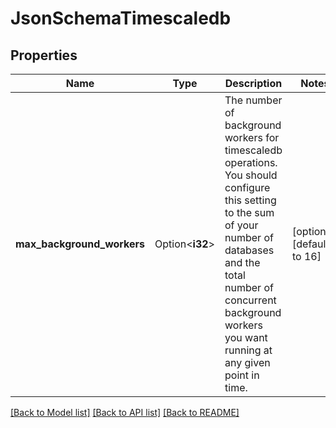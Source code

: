 # JsonSchemaTimescaledb

## Properties

Name | Type | Description | Notes
------------ | ------------- | ------------- | -------------
**max_background_workers** | Option<**i32**> | The number of background workers for timescaledb operations. You should configure this setting to the sum of your number of databases and the total number of concurrent background workers you want running at any given point in time. | [optional][default to 16]

[[Back to Model list]](../README.md#documentation-for-models) [[Back to API list]](../README.md#documentation-for-api-endpoints) [[Back to README]](../README.md)


